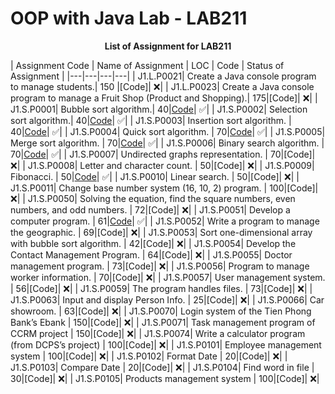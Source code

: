 # OOP with Java Lab - LAB211

<div align="center">
    <strong>List of Assignment for LAB211</strong>
</div>

| Assignment Code | Name of Assignment | LOC | Code | Status of Assignment |
|---|---|---|---|
| J1.L.P0021| Create a Java console program to manage students.| 150 |[Code]| ❌|
| J1.L.P0023| Create a Java console program to manage a Fruit Shop (Product and Shopping).| 175|[Code]| ❌|
| J1.S.P0001| Bubble sort algorithm.| 40|[Code](https://github.com/vancthe170807/lab211/tree/main/project/J1.S.P0001)| ✅|
| J1.S.P0002| Selection sort algorithm.| 40|[Code](https://github.com/vancthe170807/lab211/tree/main/project/J1.S.P0002)| ✅|
| J1.S.P0003| Insertion sort algorithm. | 40|[Code](https://github.com/vancthe170807/lab211/tree/main/project/J1.S.P0003)| ✅|
| J1.S.P0004| Quick sort algorithm. | 70|[Code](https://github.com/vancthe170807/lab211/tree/main/project/J1.S.P0004)| ✅|
| J1.S.P0005| Merge sort algorithm. | 70|[Code](https://github.com/vancthe170807/lab211/tree/main/project/J1.S.P0005)| ✅|
| J1.S.P0006| Binary search algorithm. | 70|[Code](https://github.com/vancthe170807/lab211/tree/main/project/J1.S.P0006)| ✅|
| J1.S.P0007| Undirected graphs representation. | 70|[Code]| ❌|
| J1.S.P0008| Letter and character count. | 50|[Code]| ❌|
| J1.S.P0009| Fibonacci. | 50|[Code](https://github.com/vancthe170807/lab211/tree/main/project/J1.S.P0009)| ✅|
| J1.S.P0010| Linear search. | 50|[Code]| ❌|
| J1.S.P0011| Change base number system (16, 10, 2) program. | 100|[Code]| ❌|
| J1.S.P0050| Solving the equation, find the square numbers, even numbers, and odd numbers.  | 72|[Code]| ❌|
| J1.S.P0051| Develop a computer program.  | 61|[Code](https://github.com/vancthe170807/lab211/tree/main/project/J1.S.P0051)| ✅|
| J1.S.P0052| Write a program to manage the geographic. | 69|[Code]| ❌|
| J1.S.P0053| Sort one-dimensional array with bubble sort algorithm.  | 42|[Code]| ❌|
| J1.S.P0054| Develop the Contact Management Program. | 64|[Code]| ❌|
| J1.S.P0055| Doctor management program. | 73|[Code]| ❌|
| J1.S.P0056| Program to manage worker information.  | 70|[Code]| ❌|
| J1.S.P0057| User management system. | 56|[Code]| ❌|
| J1.S.P0059| The program handles files.  | 73|[Code]| ❌|
| J1.S.P0063| Input and display Person Info.  | 25|[Code]| ❌|
| J1.S.P0066| Car showroom.  | 63|[Code]| ❌|
| J1.S.P0070| Login system of the Tien Phong Bank’s Ebank | 150|[Code]| ❌|
| J1.S.P0071| Task management program of CCRM project | 150|[Code]| ❌|
| J1.S.P0074| Write a calculator program (from DCPS’s project) | 100|[Code]| ❌|
| J1.S.P0101| Employee management system | 100|[Code]| ❌|
| J1.S.P0102| Format Date | 20|[Code]| ❌|
| J1.S.P0103| Compare Date | 20|[Code]| ❌|
| J1.S.P0104| Find word in file | 30|[Code]| ❌|
| J1.S.P0105| Products management system | 100|[Code]| ❌|

